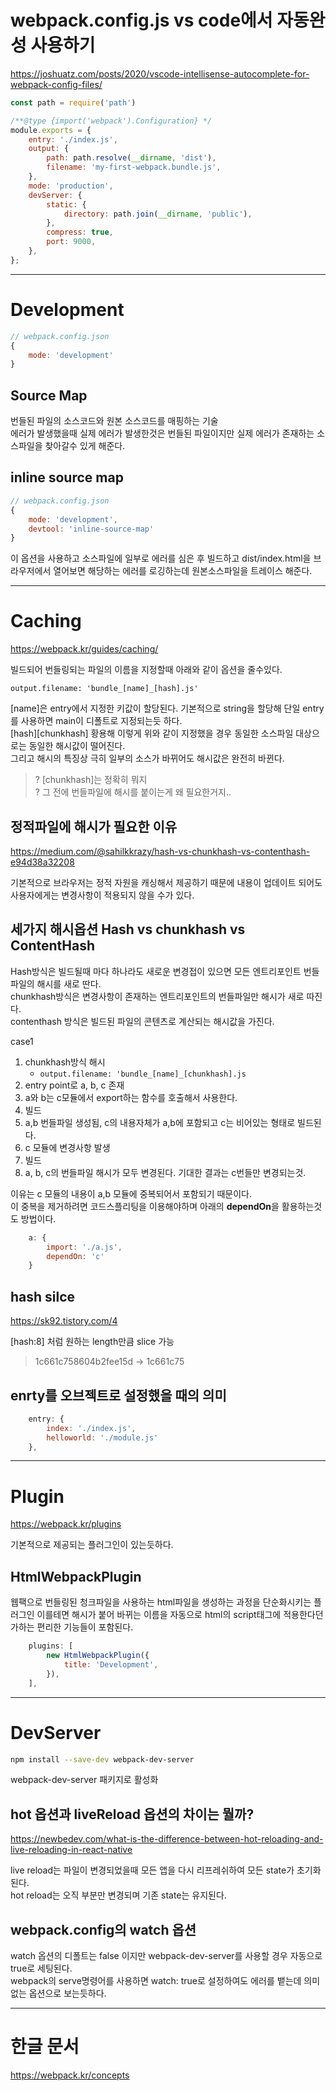 
# webpack.config.js vs code에서 자동완성 사용하기  
https://joshuatz.com/posts/2020/vscode-intellisense-autocomplete-for-webpack-config-files/  

```javascript
const path = require('path')

/**@type {import('webpack').Configuration} */
module.exports = {
    entry: './index.js',
    output: {
        path: path.resolve(__dirname, 'dist'),
        filename: 'my-first-webpack.bundle.js',
    },
    mode: 'production',
    devServer: {
        static: {
            directory: path.join(__dirname, 'public'),
        },
        compress: true,
        port: 9000,
    },
};
```
  
---
  
# Development
```javascript
// webpack.config.json
{
    mode: 'development'
}
```

## Source Map 
번들된 파일의 소스코드와 원본 소스코드를 매핑하는 기술  
에러가 발생했을때 실제 에러가 발생한것은 번들된 파일이지만 실제 에러가 존재하는 소스파일을 찾아갈수 있게 해준다. 

## inline source map
```javascript
// webpack.config.json
{
    mode: 'development',
    devtool: 'inline-source-map'
}
```
이 옵션을 사용하고 소스파일에 일부로 에러를 심은 후 빌드하고 dist/index.html을 브라우저에서 열어보면 해당하는 에러를 로깅하는데 원본소스파일을 트레이스 해준다.
  
---
  
# Caching
https://webpack.kr/guides/caching/

빌드되어 번들링되는 파일의 이름을 지정할때 아래와 같이 옵션을 줄수있다.

```
output.filename: 'bundle_[name]_[hash].js' 
```
  
[name]은 entry에서 지정한 키값이 할당된다. 기본적으로 string을 할당해 단일 entry를 사용하면 main이 디폴트로 지정되는듯 하다.  
[hash][chunkhash] 황용해 이렇게 위와 같이 지정했을 경우 동일한 소스파일 대상으로는 동일한 해시값이 떨어진다.  
 그리고 해시의 특징상 극히 일부의 소스가 바뀌어도 해시값은 완전히 바뀐다.  
  
> ? [chunkhash]는 정확히 뭐지  
> ? 그 전에 번들파일에 해시를 붙이는게 왜 필요한거지..
  
## 정적파일에 해시가 필요한 이유
https://medium.com/@sahilkkrazy/hash-vs-chunkhash-vs-contenthash-e94d38a32208  

기본적으로 브라우저는 정적 자원을 캐싱해서 제공하기 때문에 내용이 업데이트 되어도 사용자에게는 변경사항이 적용되지 않을 수가 있다.
  
## 세가지 해시옵션 Hash vs chunkhash vs ContentHash
Hash방식은 빌드될때 마다 하나라도 새로운 변경접이 있으면 모든 엔트리포인트 번들파일의 해시를 새로 딴다.  
chunkhash방식은 변경사항이 존재하는 엔트리포인트의 번들파일만 해시가 새로 따진다.  
contenthash 방식은 빌드된 파일의 콘텐츠로 계산되는 해시값을 가진다. 

case1  
1. chunkhash방식 해시
    - `output.filename: 'bundle_[name]_[chunkhash].js`
1. entry point로 a, b, c 존재
1. a와 b는 c모듈에서 export하는 함수를 호출해서 사용한다.
1. 빌드 
1. a,b 번들파일 생성됨, c의 내용자체가 a,b에 포함되고 c는 비어있는 형태로 빌드된다.
1. c 모듈에 변경사항 발생 
1. 빌드
1. a, b, c의 번들파일 해시가 모두 변경된다. 기대한 결과는 c번들만 변경되는것.
  
이유는 c 모듈의 내용이 a,b 모듈에 중복되어서 포함되기 때문이다.  
이 중복을 제거하려면 코드스플리팅을 이용해야하며
아래의 **dependOn**을 활용하는것도 방법이다.
  
```javascript
    a: {
        import: './a.js',
        dependOn: 'c'
    }
```
  
## hash silce
https://sk92.tistory.com/4

[hash:8] 처럼 원하는 length만큼 slice 가능
> 1c661c758604b2fee15d -> 1c661c75
  
## enrty를 오브젝트로 설정했을 때의 의미
``` javascript
    entry: {
        index: './index.js',
        helloworld: './module.js'
    },
```
  
---
  
# Plugin
https://webpack.kr/plugins  

기본적으로 제공되는 플러그인이 있는듯하다.
  
## HtmlWebpackPlugin
웹팩으로 번들링된 청크파일을 사용하는 html파일을 생성하는 과정을 단순화시키는 플러그인
이를테면 해시가 붙어 바뀌는 이름을 자동으로 html의 script태그에 적용한다던가하는 편리한 기능들이 포함된다.  

``` javascript
    plugins: [
        new HtmlWebpackPlugin({
            title: 'Development',
        }),
    ],
```
  
---  
  
# DevServer
```bash
npm install --save-dev webpack-dev-server
```

webpack-dev-server 패키지로 활성화  

## hot 옵션과 liveReload 옵션의 차이는 뭘까?
https://newbedev.com/what-is-the-difference-between-hot-reloading-and-live-reloading-in-react-native  
  
live reload는 파일이 변경되었을때 모든 앱을 다시 리프레쉬하여 모든 state가 초기화된다.  
hot reload는 오직 부분만 변경되며 기존 state는 유지된다.

## webpack.config의 watch 옵션
watch 옵션의 디폴트는 false 이지만 webpack-dev-server를 사용할 경우 자동으로 true로 세팅된다.  
webpack의 serve명령어를 사용하면 watch: true로 설정하여도 에러를 뱉는데 의미없는 옵션으로 보는듯하다.
  
---
  
# 한글 문서  
https://webpack.kr/concepts  
